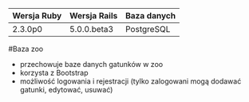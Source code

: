 |Wersja Ruby|Wersja Rails|Baza danych|
|---|---|---|
|2.3.0p0|5.0.0.beta3|PostgreSQL|

#Baza zoo
- przechowuje baze danych gatunków w zoo
- korzysta z Bootstrap
- możliwość logowania i rejestracji (tylko zalogowani mogą dodawać gatunki, edytować, usuwać)
